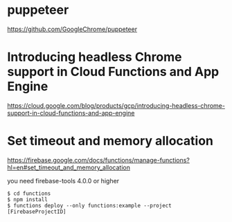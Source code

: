 
# puppeteer
https://github.com/GoogleChrome/puppeteer

# Introducing headless Chrome support in Cloud Functions and App Engine
https://cloud.google.com/blog/products/gcp/introducing-headless-chrome-support-in-cloud-functions-and-app-engine

# Set timeout and memory allocation
https://firebase.google.com/docs/functions/manage-functions?hl=en#set_timeout_and_memory_allocation


you need firebase-tools 4.0.0 or higher
```
$ cd functions
$ npm install
$ functions deploy --only functions:example --project [FirebaseProjectID]
```
